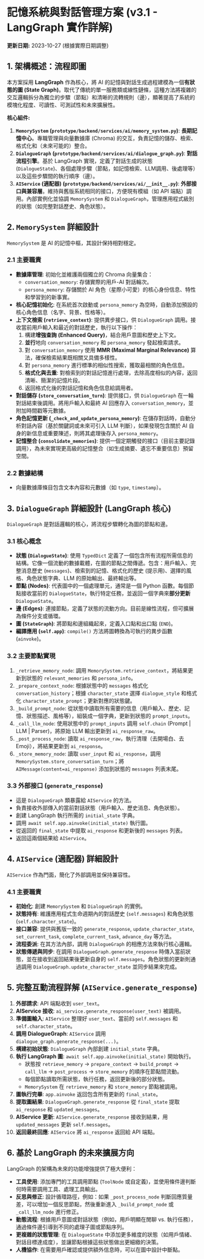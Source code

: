 # 記憶系統與對話管理方案 (v3.1 - LangGraph 實作詳解)

**更新日期:** 2023-10-27 (根據實際日期調整)

## 1. 架構概述：流程即圖

本方案採用 **LangGraph** 作為核心，將 AI 的記憶與對話生成過程建模為一個**有狀態的圖 (State Graph)**。取代了傳統的單一服務類或線性鏈條，這種方法將複雜的交互邏輯拆分為獨立的步驟（節點）和清晰的流轉規則（邊），顯著提高了系統的模塊化程度、可讀性、可測試性和未來擴展性。

**核心組件:**

1.  **`MemorySystem` (`prototype/backend/services/ai/memory_system.py`)**: **長期記憶中心**。專職管理與向量數據庫 (Chroma) 的交互，負責記憶的儲存、檢索、格式化和（未來可能的）整合。
2.  **`DialogueGraph` (`prototype/backend/services/ai/dialogue_graph.py`)**: **對話流程引擎**。基於 LangGraph 實現，定義了對話生成的狀態 (`DialogueState`)、各個處理步驟（節點，如記憶檢索、LLM調用、後處理等）以及這些步驟間的執行順序（邊）。
3.  **`AIService` (適配器) (`prototype/backend/services/ai/__init__.py`)**: **外部接口與兼容層**。維持與舊版系統相同的接口，方便現有模組（如 API 端點）調用。內部實例化並協調 `MemorySystem` 和 `DialogueGraph`，管理應用程式級別的狀態（如完整對話歷史、角色狀態）。

## 2. `MemorySystem` 詳細設計

`MemorySystem` 是 AI 的記憶中樞，其設計保持相對穩定。

### 2.1 主要職責

*   **數據庫管理**: 初始化並維護兩個獨立的 Chroma 向量集合：
    *   `conversation_memory`: 存儲實際的用戶-AI 對話輪次。
    *   `persona_memory`: 存儲關於 AI 角色（星際小可愛）的核心身份信息、特性和學習到的新事實。
*   **核心記憶初始化**: 在系統首次啟動或 `persona_memory` 為空時，自動添加預設的核心角色信息（名字、背景、性格等）。
*   **上下文檢索 (`retrieve_context`)**: 提供異步接口，供 `DialogueGraph` 調用。接收當前用戶輸入和最近的對話歷史，執行以下操作：
    1.  構建**增強查詢 (Enhanced Query)**，結合用戶意圖和歷史上下文。
    2.  **並行**地向 `conversation_memory` 和 `persona_memory` 發起檢索請求。
    3.  對 `conversation_memory` 使用 **MMR (Maximal Marginal Relevance)** 算法，確保檢索結果既相關又具備多樣性。
    4.  對 `persona_memory` 進行標準的相似性搜索，獲取最相關的角色信息。
    5.  **格式化與去重**: 對檢索到的對話記憶進行處理，去除高度相似的內容，返回清晰、簡潔的記憶片段。
    6.  返回格式化後的對話記憶和角色信息給調用者。
*   **對話儲存 (`store_conversation_turn`)**: 提供接口，供 `DialogueGraph` 在一輪對話結束後調用。將用戶輸入和最終 AI 回應存入 `conversation_memory`，並附加時間戳等元數據。
*   **角色記憶更新 (`_check_and_update_persona_memory`)**: 在儲存對話時，自動分析對話內容（基於關鍵詞或未來可引入 LLM 判斷），如果發現包含關於 AI 自身的新信息或重要陳述，則將其處理後存入 `persona_memory`。
*   **記憶整合 (`consolidate_memories`)**: 提供一個定期觸發的接口（目前主要記錄調用），為未來實現更高級的記憶整合（如生成摘要、遺忘不重要信息）預留空間。

### 2.2 數據結構

*   向量數據庫條目包含文本內容和元數據（如 `type`, `timestamp`）。

## 3. `DialogueGraph` 詳細設計 (LangGraph 核心)

`DialogueGraph` 是對話邏輯的核心，將流程步驟轉化為圖的節點和邊。

### 3.1 核心概念

*   **狀態 (`DialogueState`)**: 使用 `TypedDict` 定義了一個包含所有流程所需信息的結構。它像一個流動的數據載體，在圖的節點之間傳遞。包含：用戶輸入、完整消息歷史 (`messages`)、檢索到的記憶、格式化的歷史 (提示用)、選擇的風格、角色狀態字典、LLM 的原始輸出、最終輸出等。
*   **節點 (Nodes)**: 代表圖中的一個處理單元，通常是一個 Python 函數。每個節點接收當前的 `DialogueState`，執行特定任務，並返回一個字典來**部分更新** `DialogueState`。
*   **邊 (Edges)**: 連接節點，定義了狀態的流動方向。目前是線性流程，但可擴展為條件分支或循環。
*   **圖 (`StateGraph`)**: 將節點和邊組織起來，定義入口點和出口點 (`END`)。
*   **編譯應用 (`self.app`)**: `compile()` 方法將圖轉換為可執行的異步函數 (`ainvoke`)。

### 3.2 主要節點實現

1.  `_retrieve_memory_node`: 調用 `MemorySystem.retrieve_context`，將結果更新到狀態的 `relevant_memories` 和 `persona_info`。
2.  `_prepare_context_node`: 根據狀態中的 `messages` 格式化 `conversation_history`；根據 `character_state` 選擇 `dialogue_style` 和格式化 `character_state_prompt`；更新對應的狀態鍵。
3.  `_build_prompt_node`: 從狀態中讀取所有需要的信息（用戶輸入、歷史、記憶、狀態描述、風格等），組裝成一個字典，更新到狀態的 `prompt_inputs`。
4.  `_call_llm_node`: 使用狀態中的 `prompt_inputs` 調用 `self.chain` (Prompt | LLM | Parser)，將原始 LLM 輸出更新到 `ai_response_raw`。
5.  `_post_process_node`: 讀取 `ai_response_raw`，執行清理（去開場白、去 Emoji），將結果更新到 `ai_response`。
6.  `_store_memory_node`: 讀取 `user_input` 和 `ai_response`，調用 `MemorySystem.store_conversation_turn`；將 `AIMessage(content=ai_response)` 添加到狀態的 `messages` 列表末尾。

### 3.3 外部接口 (`generate_response`)

*   這是 `DialogueGraph` 類暴露給 `AIService` 的方法。
*   負責接收外部傳入的當前對話狀態（用戶輸入、歷史消息、角色狀態）。
*   創建 LangGraph 執行所需的 `initial_state` 字典。
*   調用 `await self.app.ainvoke(initial_state)` 執行圖。
*   從返回的 `final_state` 中提取 `ai_response` 和更新後的 `messages` 列表。
*   返回這兩個結果給 `AIService`。

## 4. `AIService` (適配器) 詳細設計

`AIService` 作為門面，簡化了外部調用並保持兼容性。

### 4.1 主要職責

*   **初始化**: 創建 `MemorySystem` 和 `DialogueGraph` 的實例。
*   **狀態持有**: 維護應用程式生命週期內的對話歷史 (`self.messages`) 和角色狀態 (`self.character_state`)。
*   **接口兼容**: 提供與舊版一致的 `generate_response`, `update_character_state`, `set_current_task`, `complete_current_task`, `advance_day` 等方法。
*   **流程委派**: 在其方法內部，調用 `DialogueGraph` 的相應方法來執行核心邏輯。
*   **狀態傳遞與同步**: 在調用 `DialogueGraph.generate_response` 時傳入當前狀態，並在接收到返回結果後更新自身的 `self.messages`。角色狀態的更新則通過調用 `DialogueGraph.update_character_state` 並同步結果來完成。

## 5. 完整互動流程詳解 (`AIService.generate_response`)

1.  **外部請求**: API 端點收到 `user_text`。
2.  **AIService 接收**: `ai_service.generate_response(user_text)` 被調用。
3.  **準備圖輸入**: `AIService` 整理好 `user_text`、當前的 `self.messages` 和 `self.character_state`。
4.  **調用 DialogueGraph**: `AIService` 調用 `dialogue_graph.generate_response(...)`。
5.  **構建初始狀態**: `DialogueGraph` 內部創建 `initial_state` 字典。
6.  **執行 LangGraph 圖**: `await self.app.ainvoke(initial_state)` 開始執行。
    *   狀態按 `retrieve_memory` -> `prepare_context` -> `build_prompt` -> `call_llm` -> `post_process` -> `store_memory` 的順序在節點間流動。
    *   每個節點讀取所需狀態，執行任務，返回更新後的部分狀態。
    *   `MemorySystem` 在 `retrieve_memory` 和 `store_memory` 節點被調用。
7.  **圖執行完畢**: `app.ainvoke` 返回包含所有更新的 `final_state`。
8.  **提取圖結果**: `DialogueGraph.generate_response` 從 `final_state` 提取 `ai_response` 和 `updated_messages`。
9.  **AIService 更新**: `AIService.generate_response` 接收到結果，用 `updated_messages` 更新 `self.messages`。
10. **返回最終回應**: `AIService` 將 `ai_response` 返回給 API 端點。

## 6. 基於 LangGraph 的未來擴展方向

LangGraph 的架構為未來的功能增強提供了極大便利：

*   **工具使用**: 添加專門的工具調用節點 (`ToolNode` 或自定義)，並使用條件邊判斷何時需要調用工具、處理工具輸出。
*   **反思與修正**: 設計循環路徑，例如：如果 `_post_process_node` 判斷回應質量差，可以增加一個反思節點，然後重新進入 `_build_prompt_node` 或 `_call_llm_node` 進行修正。
*   **動態流程**: 根據用戶意圖或對話狀態（例如，用戶明顯在閒聊 vs. 執行任務），通過條件邊引導到不同的處理子圖或節點序列。
*   **更複雜的狀態管理**: 在 `DialogueState` 中添加更多維度的狀態（如用戶情緒、對話目標達成度），並讓節點根據這些狀態做出更細緻的決策。
*   **人機協作**: 在需要用戶確認或提供額外信息時，可以在圖中設計中斷點。